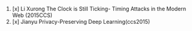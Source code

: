 1. [x] Li Xurong   The Clock is Still Ticking- Timing Attacks in the Modern Web (2015CCS)
2. [x] Jianyu  Privacy-Preserving Deep Learning(ccs2015)